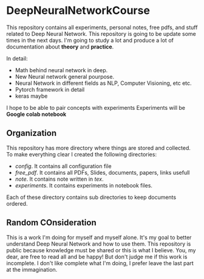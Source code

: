 # DeepNeuralNetworkCourse

This repository contains all experiments, personal notes, free pdfs, and stuff related to Deep Neural Network.
This repository is going to be  update some times in the next days. I'm going to study a lot and produce a lot
of documentation about **theory** and **practice**.
  
In detail:

* Math behind neural network in deep.
* New Neural network general pourpose.
* Neural Network in different fields as NLP, Computer Visioning, etc etc.
* Pytorch framework in detail
* keras maybe
  

I hope to be able to pair concepts with experiments
Experiments will be **Google colab notebook**


## Organization
This repository has more directory where things are stored and collected.
To make everything clear I created the following directories:

* *config*. It contains all configuration file
* *free_pdf*. It contains all PDFs, Slides, documents, papers, links usefull
* *note*. It contains note written in *tex*.
* *experiments*. It contains experiments in notebook files.

Each of these directory contains sub directories to keep documents ordered.

## Random COnsideration

This is a work I'm doing for myself and myself alone. It's my goal to better understand 
Deep Neural Network and how to use them. This repository is public because knowledge must be shared
or this is what I believe. You, my dear, are free to read all and be happy! But don't judge me if this work
is incomplete. I don't like complete what I'm doing, I prefer leave the last part at the immagination. 
